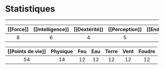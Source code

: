 # Statistiques
---

| [[Force]] | [[Intelligence]] | [[Dextérité]] | [[Perception]] | [[Endurance]] | [[Charisme]] | [[Initiative]] |
| :-------: | :--------------: | :-----------: | :------------: | :-----------: | :----------: | :------------: |
|     8     |        6         |       4       |       5        |       8       |      6       |       14       |

| [[Points de vie]] | Physique | Feu | Eau | Terre | Vent | Foudre |
| :---------------: | :------: | :-: | :-: | :---: | :--: | :----: |
|        54         |    14    | 12  | 12  |  12   |  12  |   12   |
